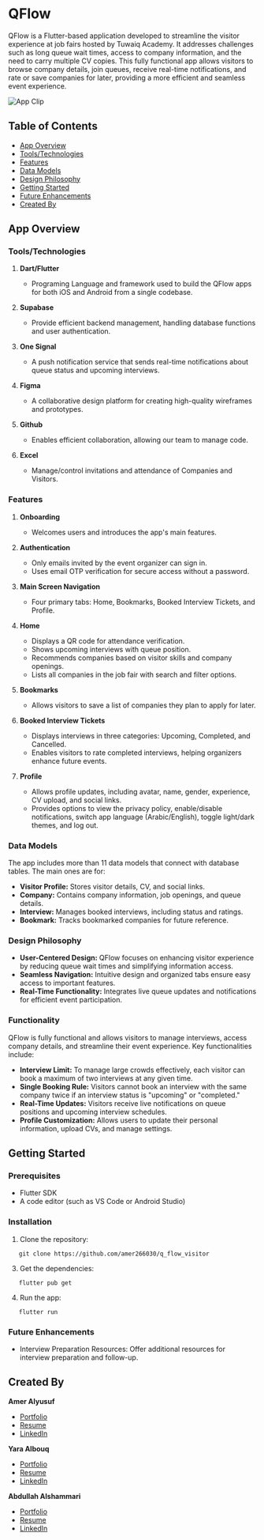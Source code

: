 # QFlow

QFlow is a Flutter-based application developed to streamline the visitor experience at job fairs hosted by Tuwaiq Academy. It addresses challenges such as long queue wait times, access to company information, and the need to carry multiple CV copies. This fully functional app allows visitors to browse company details, join queues, receive real-time notifications, and rate or save companies for later, providing a more efficient and seamless event experience.

![App Clip](q_flow_visitor.gif)

## Table of Contents

- [App Overview](#app-overview)
- [Tools/Technologies](#toolstechnologies)
- [Features](#features)
- [Data Models](#data-models)
- [Design Philosophy](#design-philosophy)
- [Getting Started](#getting-started)
- [Future Enhancements](#future-enhancements)
- [Created By](#created-by)

## App Overview

### Tools/Technologies

1. **Dart/Flutter**
   - Programing Language and framework used to build the QFlow apps for both iOS and Android from a single codebase.

2. **Supabase**
   - Provide efficient backend management, handling database functions and user authentication.

3. **One Signal**
   - A push notification service that sends real-time notifications  about queue status and upcoming interviews.

4. **Figma**
   - A collaborative design platform for creating high-quality wireframes and prototypes.

5. **Github**
   - Enables efficient collaboration, allowing our team to manage code.

6. **Excel**
   - Manage/control invitations and attendance of Companies and Visitors.

### Features

1. **Onboarding**
   - Welcomes users and introduces the app's main features.

2. **Authentication**
   - Only emails invited by the event organizer can sign in.
   - Uses email OTP verification for secure access without a password.

3. **Main Screen Navigation**
   - Four primary tabs: Home, Bookmarks, Booked Interview Tickets, and Profile.

4. **Home**
   - Displays a QR code for attendance verification.
   - Shows upcoming interviews with queue position.
   - Recommends companies based on visitor skills and company openings.
   - Lists all companies in the job fair with search and filter options.
   
5. **Bookmarks**
   - Allows visitors to save a list of companies they plan to apply for later.

6. **Booked Interview Tickets**
   - Displays interviews in three categories: Upcoming, Completed, and Cancelled.
   - Enables visitors to rate completed interviews, helping organizers enhance future events.

7. **Profile**
   - Allows profile updates, including avatar, name, gender, experience, CV upload, and social links.
   - Provides options to view the privacy policy, enable/disable notifications, switch app language (Arabic/English), toggle light/dark themes, and log out.

### Data Models

The app includes more than 11 data models that connect with database tables. The main ones are for:

- **Visitor Profile:** Stores visitor details, CV, and social links.
- **Company:** Contains company information, job openings, and queue details.
- **Interview:** Manages booked interviews, including status and ratings.
- **Bookmark:** Tracks bookmarked companies for future reference.

### Design Philosophy

- **User-Centered Design:** QFlow focuses on enhancing visitor experience by reducing queue wait times and simplifying information access.
- **Seamless Navigation:** Intuitive design and organized tabs ensure easy access to important features.
- **Real-Time Functionality:**  Integrates live queue updates and notifications for efficient event participation.

### Functionality

QFlow is fully functional and allows visitors to manage interviews, access company details, and streamline their event experience. Key functionalities include:
- **Interview Limit:** To manage large crowds effectively, each visitor can book a maximum of two interviews at any given time.
- **Single Booking Rule:** Visitors cannot book an interview with the same company twice if an interview status is "upcoming" or "completed."
- **Real-Time Updates:** Visitors receive live notifications on queue positions and upcoming interview schedules.
- **Profile Customization:** Allows users to update their personal information, upload CVs, and manage settings.

## Getting Started

### Prerequisites

- Flutter SDK
- A code editor (such as VS Code or Android Studio)

### Installation

1. Clone the repository:

```
   git clone https://github.com/amer266030/q_flow_visitor
```

3. Get the dependencies:

    
```
   flutter pub get
```

4. Run the app:
    
```
   flutter run
```

### Future Enhancements

* Interview Preparation Resources: Offer additional resources for interview preparation and follow-up.

## Created By

**Amer Alyusuf**
- [Portfolio](https://amer266030.github.io)
- [Resume](https://amer266030.github.io/assets/pdf/Amer_CV.pdf)
- [LinkedIn](https://www.linkedin.com/in/amer-alyusuf)

**Yara Albouq**
- [Portfolio](https://bind.link/@yaraalbouq)
- [Resume](https://drive.google.com/file/d/1H0d1yBl9JCLyyc3Uwz3582EW3uy3U3HE/view?usp=drivesdk)
- [LinkedIn](https://www.linkedin.com/in/yaraalbouq)

**Abdullah Alshammari**
- [Portfolio](https://bind.link/@abdullah-al-shammari)
- [Resume](https://amer266030.github.io/assets/pdf/Amer_CV.pdf)
- [LinkedIn](https://www.linkedin.com/in/abumukhlef)